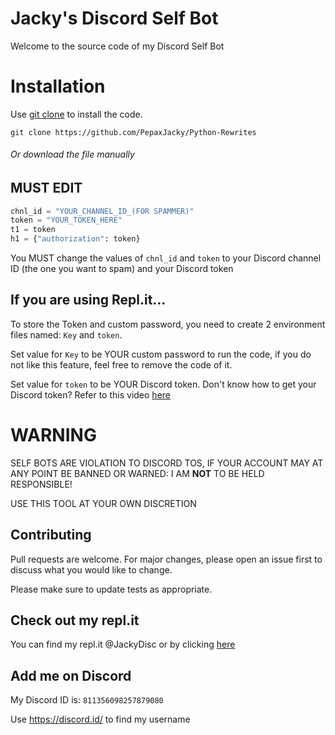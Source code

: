 # Jacky's Discord Self Bot

Welcome to the source code of my Discord Self Bot

# Installation

Use [git clone](https://github.com/PepaxJacky/Self-Bot) to install the code.

```
git clone https://github.com/PepaxJacky/Python-Rewrites
```
###### Or download the file manually

## **MUST EDIT**
```python
chnl_id = "YOUR_CHANNEL_ID_(FOR SPAMMER)"
token = "YOUR_TOKEN_HERE"
t1 = token
h1 = {"authorization": token}
```
You MUST change the values of `chnl_id` and `token` to your Discord channel ID (the one you want to spam) and your Discord token

## If you are using Repl.it...
To store the Token and custom password, you need to create 2 environment files named: `Key` and `token`.

Set value for `Key` to be YOUR custom password to run the code, if you do not like this feature, feel free to remove the code of it. 

Set value for `token` to be YOUR Discord token. Don't know how to get your Discord token? Refer to this video [here](https://www.youtube.com/watch?v=YEgFvgg7ZPI)

# WARNING
SELF BOTS ARE VIOLATION TO DISCORD TOS, IF YOUR ACCOUNT MAY AT ANY POINT BE BANNED OR WARNED: I AM **NOT** TO BE HELD RESPONSIBLE!

USE THIS TOOL AT YOUR OWN DISCRETION

## Contributing
Pull requests are welcome. For major changes, please open an issue first to discuss what you would like to change.

Please make sure to update tests as appropriate.

## Check out my repl.it
You can find my repl.it @JackyDisc or by clicking [here](https://replit.com/@JackyDisc)

## Add me on Discord
My Discord ID is: `811356098257879080`

Use https://discord.id/ to find my username
